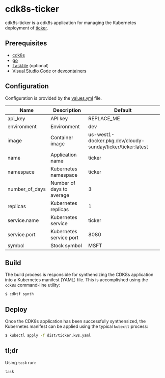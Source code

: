 # cdk8s-ticker

cdk8s-ticker is a cdk8s application for managing the Kubernetes deployment of
[ticker](https://github.com/michaelcarruthers/ticker). 

## Prerequisites

* [cdk8s](https://cdk8s.io/)
* [go](https://go.dev/)
* [Taskfile](https://taskfile.dev/) (optional)
* [Visual Studio Code](https://code.visualstudio.com/) or [devcontainers](https://github.com/devcontainers/cli)

## Configuration

Configuration is provided by the [values.yml](./values.yml) file.

| Name           | Description               | Default                                                    |
|----------------|---------------------------|------------------------------------------------------------|
| api_key        | API key                   | REPLACE_ME                                                 |
| environment    | Environment               | dev                                                        |
| image          | Container image           | us-west1-docker.pkg.dev/cloudy-sunday/ticker/ticker:latest |
| name           | Application name          | ticker                                                     |
| namespace      | Kubernetes namespace      | ticker                                                     |
| number_of_days | Number of days to average | 3                                                          |
| replicas       | Kubernetes replicas       | 1                                                          |
| service.name   | Kubernetes service        | ticker                                                     |
| service.port   | Kubernetes service port   | 8080                                                       |
| symbol         | Stock symbol              | MSFT                                                       |


## Build

The build process is responsible for synthensizing the CDK8s application into
a Kubernetes manifest (YAML) file. This is accomplished using the `cdk8s`
command-line utility:

```bash
$ cdktf synth
```

## Deploy

Once the CDK8s application has been successfully synthensized, the Kubernetes
manifest can be applied using the typical `kubectl` process:

```bash
$ kubectl apply -f dist/ticker.k8s.yaml
```

## tl;dr

Using `task` run:

```bash
task
```